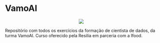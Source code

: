 # VamoAI  
<p align='center'>  

<image src = capa.jpg>

</p>
Repositório com todos os exercícios da formação de cientista de dados, da turma VamoAI. Curso oferecido pela Resilia em parceria com a Ifood.
